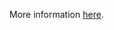 More information [here](https://docs.prismacloud.io/en/enterprise-edition/policy-reference/aws-policies/aws-iam-policies/iam-8).
